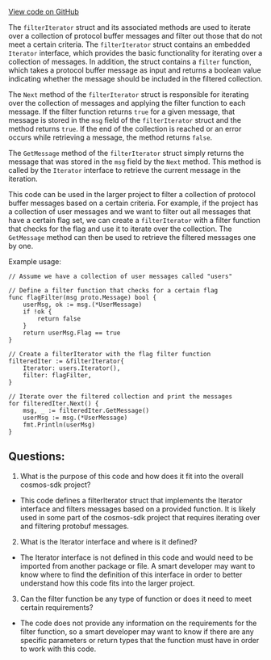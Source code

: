 [View code on GitHub](https://github.com/cosmos/cosmos-sdk.git/orm/model/ormtable/filter.go)

The `filterIterator` struct and its associated methods are used to iterate over a collection of protocol buffer messages and filter out those that do not meet a certain criteria. The `filterIterator` struct contains an embedded `Iterator` interface, which provides the basic functionality for iterating over a collection of messages. In addition, the struct contains a `filter` function, which takes a protocol buffer message as input and returns a boolean value indicating whether the message should be included in the filtered collection.

The `Next` method of the `filterIterator` struct is responsible for iterating over the collection of messages and applying the filter function to each message. If the filter function returns `true` for a given message, that message is stored in the `msg` field of the `filterIterator` struct and the method returns `true`. If the end of the collection is reached or an error occurs while retrieving a message, the method returns `false`.

The `GetMessage` method of the `filterIterator` struct simply returns the message that was stored in the `msg` field by the `Next` method. This method is called by the `Iterator` interface to retrieve the current message in the iteration.

This code can be used in the larger project to filter a collection of protocol buffer messages based on a certain criteria. For example, if the project has a collection of user messages and we want to filter out all messages that have a certain flag set, we can create a `filterIterator` with a filter function that checks for the flag and use it to iterate over the collection. The `GetMessage` method can then be used to retrieve the filtered messages one by one. 

Example usage:

```
// Assume we have a collection of user messages called "users"

// Define a filter function that checks for a certain flag
func flagFilter(msg proto.Message) bool {
    userMsg, ok := msg.(*UserMessage)
    if !ok {
        return false
    }
    return userMsg.Flag == true
}

// Create a filterIterator with the flag filter function
filteredIter := &filterIterator{
    Iterator: users.Iterator(),
    filter: flagFilter,
}

// Iterate over the filtered collection and print the messages
for filteredIter.Next() {
    msg, _ := filteredIter.GetMessage()
    userMsg := msg.(*UserMessage)
    fmt.Println(userMsg)
}
```
## Questions: 
 1. What is the purpose of this code and how does it fit into the overall cosmos-sdk project?
- This code defines a filterIterator struct that implements the Iterator interface and filters messages based on a provided function. It is likely used in some part of the cosmos-sdk project that requires iterating over and filtering protobuf messages.

2. What is the Iterator interface and where is it defined?
- The Iterator interface is not defined in this code and would need to be imported from another package or file. A smart developer may want to know where to find the definition of this interface in order to better understand how this code fits into the larger project.

3. Can the filter function be any type of function or does it need to meet certain requirements?
- The code does not provide any information on the requirements for the filter function, so a smart developer may want to know if there are any specific parameters or return types that the function must have in order to work with this code.